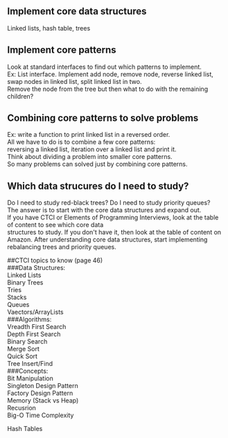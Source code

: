 ## Implement core data structures  
Linked lists, hash table, trees  
## Implement core patterns  
Look at standard interfaces to find out which patterns to implement.  
Ex: List interface. Implement add node, remove node, reverse linked list,  
swap nodes in linked list, split linked list in two.  
Remove the node from the tree but then what to do with the remaining children?  
## Combining core patterns to solve problems  
Ex: write a function to print linked list in a reversed order.  
All we have to do is to combine a few core patterns:  
reversing a linked list, iteration over a linked list and print it.  
Think about dividing a problem into smaller core patterns.  
So many problems can solved just by combining core patterns.  
## Which data strucures do I need to study?  
Do I need to study red-black trees? Do I need to study priority queues?  
The answer is to start with the core data structures and expand out.  
If you have CTCI or Elements of Programming Interviews, look at the table of content to see which core data  
structures to study. If you don't have it, then look at the table of content on Amazon. 
After understanding core data structures, start implementing rebalancing trees and priority queues.

##CTCI topics to know (page 46)  
###Data Structures:  
Linked Lists  
Binary Trees  
Tries  
Stacks  
Queues  
Vaectors/ArrayLists  
###Algorithms:  
Vreadth First Search  
Depth First Search  
Binary Search  
Merge Sort  
Quick Sort  
Tree Insert/Find  
###Concepts:  
Bit Manipulation  
Singleton Design Pattern  
Factory Design Pattern  
Memory (Stack vs Heap)  
Recusrion  
Big-O Time Complexity  


Hash Tables  
